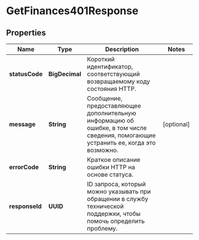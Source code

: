 

# GetFinances401Response


## Properties

| Name | Type | Description | Notes |
|------------ | ------------- | ------------- | -------------|
|**statusCode** | **BigDecimal** | Короткий идентификатор, соответствующий возвращаемому коду состояния HTTP. |  |
|**message** | **String** | Сообщение, предоставляющее дополнительную информацию об ошибке, в том числе сведения, помогающие устранить ее, когда это возможно. |  [optional] |
|**errorCode** | **String** | Краткое описание ошибки HTTP на основе статуса. |  |
|**responseId** | **UUID** | ID запроса, который можно указывать при обращении в службу технической поддержки, чтобы помочь определить проблему. |  |



